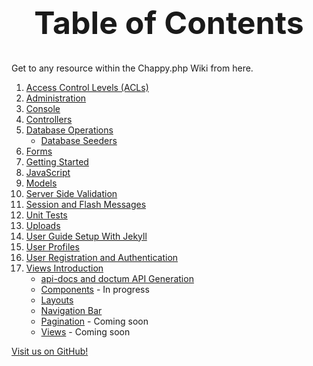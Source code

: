 <h1 style="font-size: 50px; text-align: center;">Table of Contents</h1>
Get to any resource within the Chappy.php Wiki from here.

1. [Access Control Levels (ACLs)](access_control_levels)
2. [Administration](administration)
3. [Console](console)
4. [Controllers](controllers)
5. [Database Operations](database_operations)
    * [Database Seeders](database_seeders)
6. [Forms](forms)
7. [Getting Started](getting_started)
8. [JavaScript](javascript)
9. [Models](models)
10. [Server Side Validation](server_side_validation)
11. [Session and Flash Messages](session_and_flash_messages)
12. [Unit Tests](unit_tests)
13. [Uploads](uploads)
14. [User Guide Setup With Jekyll](jekyll-setup)
15. [User Profiles](user_profiles)
16. [User Registration and Authentication](user_registration_and_authentication)
17. [Views Introduction](views_intro)
    * [api-docs and doctum API Generation](doctum)
    * [Components](components) - In progress
    * [Layouts](layouts)
    * [Navigation Bar](nav_bar)
    * [Pagination](pagination) - Coming soon
    * [Views](views) - Coming soon


[Visit us on GitHub!](https://github.com/chapmancbVCU/chappy-php)